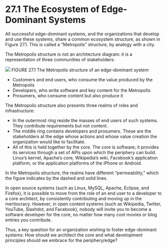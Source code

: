27.1 The Ecosystem of Edge-Dominant Systems
===

All successful edge-dominant systems, and the organizations that develop and use these systems, share a common ecosystem structure, as shown in Figure 27.1. This is called a “Metropolis” structure, by analogy with a city.

The Metropolis structure is not an architecture diagram: it is a representation of three communities of stakeholders:

![](fig.27.1)
FIGURE 27.1 The Metropolis structure of an edge-dominant system

* Customers and end users, who consume the value produced by the Metropolis
* Developers, who write software and key content for the Metropolis
* Prosumers, who consume content but also produce it

The Metropolis structure also presents three realms of roles and infrastructure:

* In the outermost ring reside the masses of end users of such systems. They contribute requirements but not content.
* The middle ring contains developers and prosumers. These are the stakeholders at the edge whose actions and whose value creation the organization would like to facilitate.
* All of this is held together by the core. The core is software; it provides its services through a set of APIs upon which the periphery can build. Linux’s kernel, Apache’s core, Wikipedia’s wiki, Facebook’s application platform, or the application platforms of the iPhone or Android.

In the Metropolis structure, the realms have different “permeability,” which the figure indicates by the dashed and solid lines.

In open source systems (such as Linux, MySQL, Apache, Eclipse, and Firefox), it is possible to move from the role of an end user to a developer to a core architect, by consistently contributing and moving up in the meritocracy. However, in open content systems (such as Wikipedia, Twitter, YouTube, Slashdot, and Facebook), nobody will invite you to become a software developer for the core, no matter how many cool movies or blog entries you contribute.

Thus, a key question for an organization wishing to foster edge-dominant systems: How should we architect the core and what development principles should we embrace for the periphery/edge?
